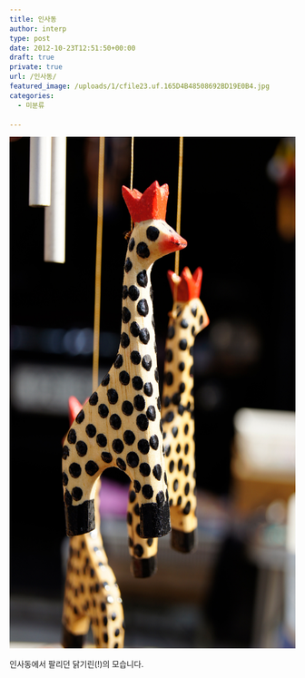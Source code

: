 ```yaml
---
title: 인사동
author: interp
type: post
date: 2012-10-23T12:51:50+00:00
draft: true
private: true
url: /인사동/
featured_image: /uploads/1/cfile23.uf.165D4B48508692BD19E0B4.jpg
categories:
  - 미분류

---
```

<p style="text-align: center; clear: none; float: none; ">
  <img src="/uploads/1/cfile23.uf.165D4B48508692BD19E0B4.jpg" class="aligncenter" width="600" height="902" filename="_DSC2418.jpg" filemime="image/jpeg" style="width: 600px; height: 902px; " />
</p>

<p style="text-align: center; clear: none; float: none; ">
</p>

<p style="text-align: left; clear: none; float: none; ">
  인사동에서 팔리던 닭기린(!)의 모습니다.
</p>